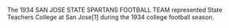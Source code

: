 The 1934 SAN JOSE STATE SPARTANS FOOTBALL TEAM represented State Teachers College at San Jose[1] during the 1934 college football season.
